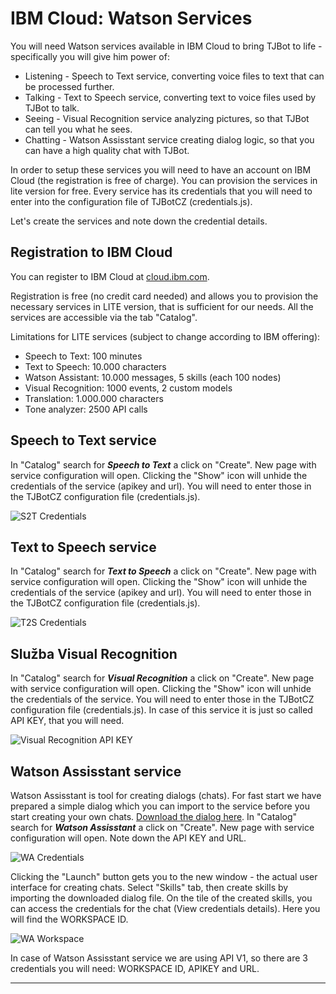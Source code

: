 # IBM Cloud: Watson Services

You will need Watson services available in IBM Cloud to bring TJBot to life - specifically you will give him power of:

* Listening -  Speech to Text service, converting voice files to text that can be processed further. 
* Talking - Text to Speech service, converting text to voice files used by TJBot to talk. 
* Seeing - Visual Recognition service analyzing pictures, so that TJBot can tell you what he sees.
* Chatting - Watson Assisstant service creating dialog logic, so that you can have a high quality chat with TJBot.

In order to setup these services you will need to have an account on IBM Cloud (the registration is free of charge). You can provision the services in lite version for free. Every service has its credentials that you will need to enter into the configuration file of TJBotCZ (credentials.js).

Let's create the services and note down the credential details.

## Registration to IBM Cloud

You can register to IBM Cloud at [cloud.ibm.com](https://cloud.ibm.com/login).

Registration is free (no credit card needed) and allows you to provision the necessary services in LITE version, that is sufficient for our needs. All the services are accessible via the tab "Catalog". 

Limitations for LITE services (subject to change according to IBM offering):
* Speech to Text: 100 minutes
* Text to Speech: 10.000 characters
* Watson Assistant: 10.000 messages, 5 skills (each 100 nodes)
* Visual Recognition: 1000 events, 2 custom models
* Translation: 1.000.000 characters
* Tone analyzer: 2500 API calls

## Speech to Text service

In "Catalog" search for _**Speech to Text**_ a click on "Create". New page with service configuration will open. Clicking the "Show" icon will unhide the credentials of the service (apikey and url). You will need to enter those in the TJBotCZ  configuration file (credentials.js).

![S2T Credentials](https://raw.githubusercontent.com/tjbotcz/manuals/master/images/s2t-credentials.png)

## Text to Speech service

In "Catalog" search for _**Text to Speech**_ a click on "Create". New page with service configuration will open. Clicking the "Show" icon will unhide the credentials of the service (apikey and url). You will need to enter those in the TJBotCZ  configuration file (credentials.js).

![T2S Credentials](https://raw.githubusercontent.com/tjbotcz/manuals/master/images/t2s-credentials.png)

## Služba Visual Recognition

In "Catalog" search for _**Visual Recognition**_ a click on "Create". New page with service configuration will open. Clicking the "Show" icon will unhide the credentials of the service. You will need to enter those in the TJBotCZ  configuration file (credentials.js). In case of this service it is just so called API KEY, that you will need. 

![Visual Recognition API KEY](https://raw.githubusercontent.com/tjbotcz/manuals/master/images/visual-recognition-credentials.png)

## Watson Assisstant service

Watson Assisstant is tool for creating dialogs (chats). For fast start we have prepared a simple dialog which you can import to the service before you start creating your own chats. [Download the dialog here](https://drive.google.com/open?id=1-H3Tm_Le7OZP0Uzuw1moKFghC54GRycN). In "Catalog" search for _**Watson Assisstant**_ a click on "Create". New page with service configuration will open. Note down the API KEY and URL.

![WA Credentials](https://raw.githubusercontent.com/tjbotcz/manuals/master/images/wa-credentials.png)

Clicking the "Launch" button gets you to the new window - the actual user interface for creating chats. Select "Skills" tab, then create skills by importing the downloaded dialog file. On the tile of the created skills, you can access the credentials for the chat (View credentials details). Here you will find the WORKSPACE ID.

![WA Workspace](https://raw.githubusercontent.com/tjbotcz/manuals/master/images/wa-workspace.png)

In case of Watson Assisstant service we are using API V1, so there are 3 credentials you will need: WORKSPACE ID, APIKEY and URL.

---

